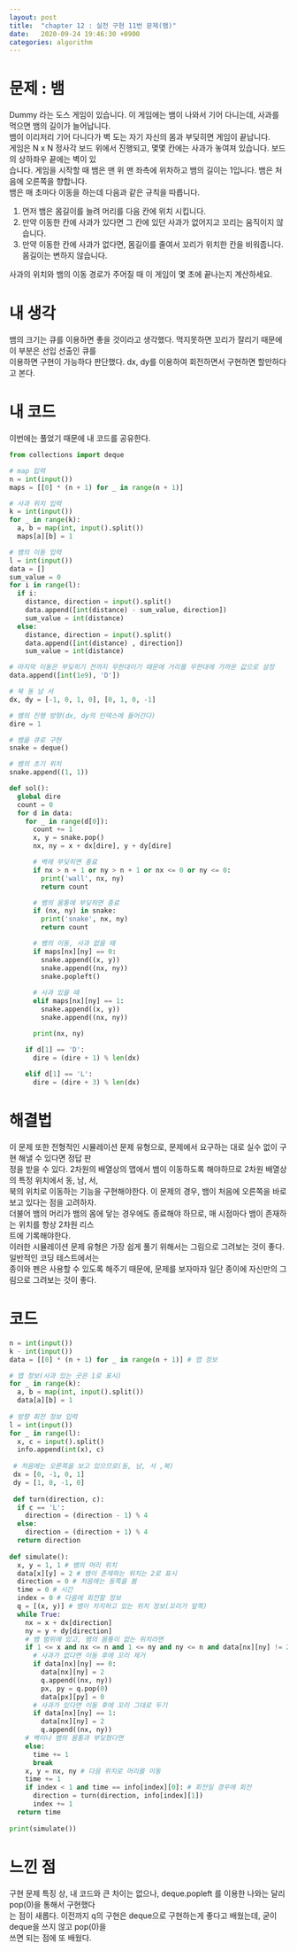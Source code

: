 ```yaml
---
layout: post
title:  "chapter 12 : 실전 구현 11번 문제(뱀)"
date:   2020-09-24 19:46:30 +0900
categories: algorithm
---
```


# 문제 : 뱀
Dummy 라는 도스 게임이 있습니다. 이 게임에는 뱀이 나와서 기어 다니는데, 사과를 먹으면 뱀의 길이가 늘어납니다.   
뱀이 이리저리 기어 다니다가 벽 도는 자기 자신의 몸과 부딪히면 게임이 끝납니다.   
게임은 N x N 정사각 보드 위에서 진행되고, 몇몇 칸에는 사과가 놓여져 있습니다. 보드의 상하좌우 끝에는 벽이 있   
습니다. 게임을 시작할 때 뱀은 맨 위 맨 좌측에 위차하고 뱀의 길이는 1입니다. 뱀은 처음에 오른쪽을 향합니다.   
뱀은 매 초마다 이동을 하는데 다음과 같은 규칙을 따릅니다.   
1. 먼저 뱀은 몸길이를 늘려 머리를 다음 칸에 위치 시킵니다.
2. 만약 이동한 칸에 사과가 있다면 그 칸에 있던 사과가 없어지고 꼬리는 움직이지 않습니다.
3. 만약 이동한 칸에 사과가 없다면, 몸길이를 줄여서 꼬리가 위치한 칸을 비워줍니다. 몸길이는 변하지 않습니다.   

사과의 위치와 뱀의 이동 경로가 주어질 때 이 게임이 몇 초에 끝나는지 계산하세요.

# 내 생각
뱀의 크기는 큐를 이용하면 좋을 것이라고 생각했다. 먹지못하면 꼬리가 잘리기 때문에 이 부분은 선입 선출인 큐를    
이용하면 구현이 가능하다 판단했다. dx, dy를 이용하여 회전하면서 구현하면 할만하다고 본다.

# 내 코드
이번에는 풀었기 때문에 내 코드를 공유한다.
```python
from collections import deque

# map 입력
n = int(input())
maps = [[0] * (n + 1) for _ in range(n + 1)]

# 사과 위치 입력
k = int(input())
for _ in range(k):
  a, b = map(int, input().split())
  maps[a][b] = 1

# 뱀의 이동 입력
l = int(input())
data = []
sum_value = 0
for i in range(l):
  if i:
    distance, direction = input().split()
    data.append([int(distance) - sum_value, direction])
    sum_value = int(distance)
  else:
    distance, direction = input().split()
    data.append([int(distance) , direction])
    sum_value = int(distance)

# 마지막 이동은 부딪히기 전까지 무한대이기 때문에 거리를 무한대에 가까운 값으로 설정
data.append([int(1e9), 'D'])

# 북 동 남 서
dx, dy = [-1, 0, 1, 0], [0, 1, 0, -1]

# 뱀의 진행 방향(dx, dy의 인덱스에 들어간다)
dire = 1

# 뱀을 큐로 구현
snake = deque()

# 뱀의 초기 위치
snake.append((1, 1))

def sol():
  global dire
  count = 0
  for d in data:
    for _ in range(d[0]):
      count += 1
      x, y = snake.pop()
      nx, ny = x + dx[dire], y + dy[dire]

      # 벽에 부딪히면 종료
      if nx > n + 1 or ny > n + 1 or nx <= 0 or ny <= 0:
        print('wall', nx, ny)
        return count

      # 뱀의 몸통에 부딪히면 종료
      if (nx, ny) in snake:
        print('snake', nx, ny)
        return count

      # 뱀의 이동, 사과 없을 때
      if maps[nx][ny] == 0:
        snake.append((x, y))
        snake.append((nx, ny))
        snake.popleft()
      
      # 사과 있을 때
      elif maps[nx][ny] == 1:
        snake.append((x, y))
        snake.append((nx, ny))

      print(nx, ny)

    if d[1] == 'D':
      dire = (dire + 1) % len(dx)
    
    elif d[1] == 'L':
      dire = (dire + 3) % len(dx)
```

# 해결법
이 문제 또한 전형적인 시뮬레이션 문제 유형으로, 문제에서 요구하는 대로 실수 없이 구현 해낼 수 있다면 정답 판   
정을 받을 수 있다. 2차원의 배열상의 맵에서 뱀이 이동하도록 해야하므로 2차원 배열상의 특정 위치에서 동, 남, 서,   
북의 위치로 이동하는 기능을 구현해야한다. 이 문제의 경우, 뱀이 처음에 오른쪽을 바로보고 있다는 점을 고려하자.    
더불어 뱀의 머리가 뱀의 몸에 닿는 경우에도 종료해야 하므로, 매 시점마다 뱀이 존재하는 위치를 항상 2차원 리스   
트에 기록해야한다.   
이러한 시뮬레이션 문제 유형은 가장 쉽게 풀기 위해서는 그림으로 그려보는 것이 좋다. 일반적인 코딩 테스트에서는   
종이와 펜은 사용할 수 있도록 해주기 때문에, 문제를 보자마자 일단 종이에 자신만의 그림으로 그려보는 것이 좋다.   

# 코드
```python
n = int(input())
k - int(input())
data = [[0] * (n + 1) for _ in range(n + 1)] # 맵 정보

# 맵 정보(사과 있는 곳은 1로 표시)
for _ in range(k):
  a, b = map(int, input().split())
  data[a][b] = 1
  
# 방향 회전 정보 입력
l = int(input())
for _ in range(l):
  x, c = input().split()
  info.append(int(x), c)
  
 # 처음에는 오른쪽을 보고 있으므로(동, 남, 서 ,북)
 dx = [0, -1, 0, 1]
 dy = [1, 0, -1, 0]
 
 def turn(direction, c):
  if c == 'L':
    direction = (direction - 1) % 4
  else:
    direction = (direction + 1) % 4
  return direction
  
def simulate():
  x, y = 1, 1 # 뱀의 머리 위치
  data[x][y] = 2 # 뱀이 존재하는 위치는 2로 표시
  direction = 0 # 처음에는 동쪽을 봄
  time = 0 # 시간
  index = 0 # 다음에 회전할 정보
  q = [(x, y)] # 뱀이 차지하고 있는 위치 정보(꼬리가 앞쪽)
  while True:
    nx = x + dx[direction]
    ny = y + dy[direction]
    # 뱀 범위에 있고, 뱀의 몸통이 없는 위치라면
    if 1 <= x and nx <= n and 1 <= ny and ny <= n and data[nx][ny] != 2:
      # 사과가 없다면 이동 후에 꼬리 제거
      if data[nx][ny] == 0:
        data[nx][ny] = 2
        q.append((nx, ny))
        px, py = q.pop(0)
        data[px][py] = 0
      # 사과가 있다면 이동 후에 꼬리 그대로 두기
      if data[nx][ny] == 1:
        data[nx][ny] = 2
        q.append((nx, ny))
    # 벽이나 뱀의 몸통과 부딫혔다면
    else:
      time += 1
      break
    x, y = nx, ny # 다음 위치로 머리를 이동
    time += 1
    if index < 1 and time == info[index][0]: # 회전일 경우에 회전
      direction = turn(direction, info[index][1])
      index += 1
  return time
  
print(simulate())
```

# 느낀 점   
구현 문제 특징 상, 내 코드와 큰 차이는 없으나, deque.popleft 를 이용한 나와는 달리 pop(0)을 통해서 구현했다   
는 점이 새롭다. 이전까지 q의 구현은 deque으로 구현하는게 좋다고 배웠는데, 굳이 deque을 쓰지 않고 pop(0)을   
쓰면 되는 점에 또 배웠다.
